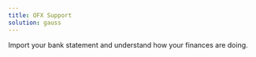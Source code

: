 ```yaml
---
title: OFX Support
solution: gauss
---
```

Import your bank statement and understand how your finances are doing.